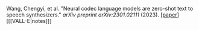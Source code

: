 Wang, Chengyi, et al. "Neural codec language models are zero-shot text to speech synthesizers." _arXiv preprint arXiv:2301.02111_ (2023).
\[[paper](https://arxiv.org/abs/2301.02111)\]\[[[VALL-E|notes]]\]


